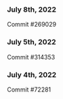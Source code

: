 ### July 8th, 2022

Commit #269029

### July 5th, 2022

Commit #314353


### July 4th, 2022

Commit #72281
